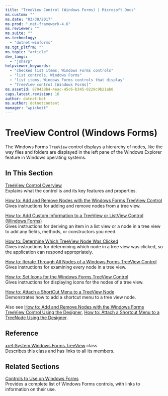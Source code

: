 ```yaml
---
title: "TreeView Control (Windows Forms) | Microsoft Docs"
ms.custom: ""
ms.date: "03/30/2017"
ms.prod: ".net-framework-4.6"
ms.reviewer: ""
ms.suite: ""
ms.technology: 
  - "dotnet-winforms"
ms.tgt_pltfrm: ""
ms.topic: "article"
dev_langs: 
  - "jsharp"
helpviewer_keywords: 
  - "checked list items, Windows Forms controls"
  - "list controls, Windows Forms"
  - "list items, Windows Forms controls that display"
  - "TreeView control [Windows Forms]"
ms.assetid: 879438b4-4eac-45c6-b345-0229c9b21ab0
caps.latest.revision: 16
author: dotnet-bot
ms.author: dotnetcontent
manager: "wpickett"
---
```

# TreeView Control (Windows Forms)
The Windows Forms `TreeView` control displays a hierarchy of nodes, like the way files and folders are displayed in the left pane of the Windows Explorer feature in Windows operating systems.  
  
## In This Section  
 [TreeView Control Overview](../../../../docs/framework/winforms/controls/treeview-control-overview-windows-forms.md)  
 Explains what the control is and its key features and properties.  
  
 [How to: Add and Remove Nodes with the Windows Forms TreeView Control](../../../../docs/framework/winforms/controls/how-to-add-and-remove-nodes-with-the-windows-forms-treeview-control.md)  
 Gives instructions for adding and remove nodes from a tree view.  
  
 [How to: Add Custom Information to a TreeView or ListView Control (Windows Forms)](../../../../docs/framework/winforms/controls/add-custom-information-to-a-treeview-or-listview-control-wf.md)  
 Gives instructions for deriving an item in a list view or a node in a tree view to add any fields, methods, or constructors you need.  
  
 [How to: Determine Which TreeView Node Was Clicked](../../../../docs/framework/winforms/controls/how-to-determine-which-treeview-node-was-clicked-windows-forms.md)  
 Gives instructions for determining which node in a tree view was clicked, so the application can respond appropriately.  
  
 [How to: Iterate Through All Nodes of a Windows Forms TreeView Control](http://msdn.microsoft.com/en-us/427f8928-ebcf-4beb-887f-695b905d5134)  
 Gives instructions for examining every node in a tree view.  
  
 [How to: Set Icons for the Windows Forms TreeView Control](http://msdn.microsoft.com/en-us/c14ddcc0-e5a6-4c21-a2d5-6799fd491781)  
 Gives instructions for displaying icons for the nodes of a tree view.  
  
 [How to: Attach a ShortCut Menu to a TreeView Node](../../../../docs/framework/winforms/controls/how-to-attach-a-shortcut-menu-to-a-treeview-node.md)  
 Demonstrates how to add a shortcut menu to a tree view node.  
  
 Also see [How to: Add and Remove Nodes with the Windows Forms TreeView Control Using the Designer](http://msdn.microsoft.com/library/ms233651\(v=vs.110\)), [How to: Attach a Shortcut Menu to a TreeNode Using the Designer](http://msdn.microsoft.com/library/ms171708\(v=vs.110\)).  
  
## Reference  
 <xref:System.Windows.Forms.TreeView> class  
 Describes this class and has links to all its members.  
  
## Related Sections  
 [Controls to Use on Windows Forms](../../../../docs/framework/winforms/controls/controls-to-use-on-windows-forms.md)  
 Provides a complete list of Windows Forms controls, with links to information on their use.